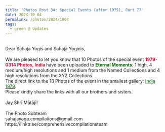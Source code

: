 ```yaml
---
title: 'Photos Post 34: Special Events (after 1975), Part 77'
date: 2024-10-04
permalink: /photos/2024/1004
tags:
  - green @ Updates
---
```


<p>
<br>
Dear Sahaja Yogis and Sahaja Yoginīs,<br>
<br>
We are pleased to let you know that 10 Photos of the special event <font color="Crimson"><b>1979-0314 Photos, India </b></font> have been uploaded to <font color="DarkGreen"><b>Eternal Moments</b></font>: 1 high, 4 medium/high resolutions and 1 medium from the Named Collections and 4 high resolutions from the XYZ Collections.<br>
The direct link to the 18 Photos of the event in the smallest gallery: <a href="https://eternalmoments.smugmug.com/Countries/India/1979"><font color="DarkGreen">India 1979</font></a>.<br>
Please kindly share the links with all our brothers and sisters.<br>
<br>
Jay Śhrī Mātājī!<br>
<br>
The Photo Subteam<br>
sahajayoga.compilations@gmail.com<br>
https://linktr.ee/comprehensivecompilationsteam
</p>